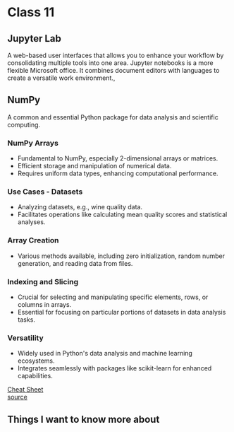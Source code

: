 # Class 11

## Jupyter Lab

A web-based user interfaces that allows you to enhance your workflow by consolidating multiple tools into one area. Jupyter notebooks is a more flexible Microsoft office. It combines document editors with languages to create a versatile work environment.,

## NumPy

A common and essential Python package for data analysis and scientific computing. 

### NumPy Arrays
- Fundamental to NumPy, especially 2-dimensional arrays or matrices.
- Efficient storage and manipulation of numerical data.
- Requires uniform data types, enhancing computational performance.

### Use Cases - Datasets
- Analyzing datasets, e.g., wine quality data.
- Facilitates operations like calculating mean quality scores and statistical analyses.

### Array Creation
- Various methods available, including zero initialization, random number generation, and reading data from files.

### Indexing and Slicing
- Crucial for selecting and manipulating specific elements, rows, or columns in arrays.
- Essential for focusing on particular portions of datasets in data analysis tasks.

### Versatility
- Widely used in Python's data analysis and machine learning ecosystems.
- Integrates seamlessly with packages like scikit-learn for enhanced capabilities.

[Cheat Sheet](https://s3.amazonaws.com/dq-blog-files/numpy-cheat-sheet.pdf)  
[source](https://www.dataquest.io/blog/numpy-tutorial-python/)

## Things I want to know more about

